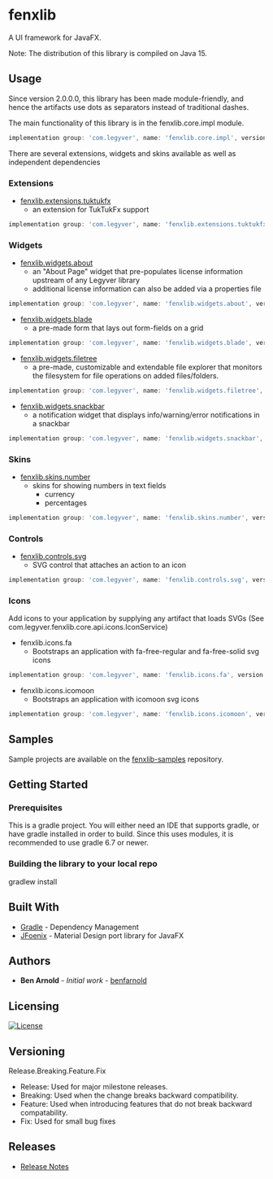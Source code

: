 # fenxlib
A UI framework for JavaFX.

Note: The distribution of this library is compiled on Java 15.

## Usage
Since version 2.0.0.0, this library has been made module-friendly, and hence the artifacts use dots as separators instead of traditional dashes.

The main functionality of this library is in the fenxlib.core.impl module.

```gradle
implementation group: 'com.legyver', name: 'fenxlib.core.impl', version: '2.1.0.0'
```

There are several extensions, widgets and skins available as well as independent dependencies

### Extensions
- [fenxlib.extensions.tuktukfx](fenxlib.extensions.tuktukfx/README.MD)
    - an extension for TukTukFx support
```gradle
implementation group: 'com.legyver', name: 'fenxlib.extensions.tuktukfx', version: '2.1.0.0'
```

### Widgets
- [fenxlib.widgets.about](fenxlib.widgets.about/README.md)
  - an "About Page" widget that pre-populates license information upstream of any Legyver library
  - additional license information can also be added via a properties file
```gradle
implementation group: 'com.legyver', name: 'fenxlib.widgets.about', version: '2.1.0.0'
```
- [fenxlib.widgets.blade](fenxlib.widgets.blade/README.md)
  - a pre-made form that lays out form-fields on a grid
```gradle
implementation group: 'com.legyver', name: 'fenxlib.widgets.blade', version: '2.1.0.0'
```
- [fenxlib.widgets.filetree](fenxlib.widgets.filetree/README.md)
  - a pre-made, customizable and extendable file explorer that monitors the filesystem for file operations on added files/folders.
```gradle
implementation group: 'com.legyver', name: 'fenxlib.widgets.filetree', version: '2.1.0.0'
```
- [fenxlib.widgets.snackbar](fenxlib.widgets.snackbar/README.md)
  - a notification widget that displays info/warning/error notifications in a snackbar
```gradle
implementation group: 'com.legyver', name: 'fenxlib.widgets.snackbar', version: '2.1.1.0'
```
### Skins
- [fenxlib.skins.number](fenxlib.skins.number/README.MD)
  - skins for showing numbers in text fields
    - currency
    - percentages
```gradle
implementation group: 'com.legyver', name: 'fenxlib.skins.number', version: '2.1.0.0'
```

### Controls
- [fenxlib.controls.svg](fenxlib.controls.svg/README.md)
  - SVG control that attaches an action to an icon
```gradle
implementation group: 'com.legyver', name: 'fenxlib.controls.svg', version: '2.1.0.0'
```

### Icons
Add icons to your application by supplying any artifact that loads SVGs (See com.legyver.fenxlib.core.api.icons.IconService)
- fenxlib.icons.fa
  - Bootstraps an application with fa-free-regular and fa-free-solid svg icons
```gradle
implementation group: 'com.legyver', name: 'fenxlib.icons.fa', version: '2.1.0.0'
```

- fenxlib.icons.icomoon
  - Bootstraps an application with icomoon svg icons
```gradle
implementation group: 'com.legyver', name: 'fenxlib.icons.icomoon', version: '2.1.0.0'
```

## Samples
Sample projects are available on the [fenxlib-samples](https://github.com/Legyver/fenxlib-samples) repository.

## Getting Started
### Prerequisites
This is a gradle project.  You will either need an IDE that supports gradle, or have gradle installed in order to build.  Since this uses modules, it is recommended to use gradle 6.7 or newer.

### Building the library to your local repo
gradlew install

## Built With
* [Gradle](https://gradle.org/) - Dependency Management
* [JFoenix](http://www.jfoenix.com/) - Material Design port library for JavaFX

## Authors
* **Ben Arnold** - *Initial work* - [benfarnold](https://github.com/benfarnold)

## Licensing

[![License](https://img.shields.io/badge/License-Apache%202.0-blue.svg)](https://github.com/Legyver/fenxlib/blob/master/LICENSE)


## Versioning
Release.Breaking.Feature.Fix
- Release: Used for major milestone releases.
- Breaking: Used when the change breaks backward compatibility.
- Feature: Used when introducing features that do not break backward compatability.
- Fix: Used for small bug fixes

## Releases
* [Release Notes](https://github.com/Legyver/fenxlib/blob/master/RELEASE.MD)
